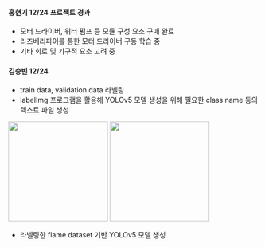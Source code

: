#### 홍현기 12/24 프로젝트 경과
- 모터 드라이버, 워터 펌프 등 모듈 구성 요소 구매 완료
- 라즈베리파이를 통한 모터 드라이버 구동 학습 중
- 기타 회로 및 기구적 요소 고려 중


#### 김승빈 12/24 
- train data, validation data 라벨링 
- labelImg 프로그램을 활용해 YOLOv5 모델 생성을 위해 필요한 class name 등의 텍스트 파일 생성

<img src='https://user-images.githubusercontent.com/90584177/147337496-3e127443-653b-47ed-942d-63ae6702cff1.png' width=200 height=200 />
<img src='https://user-images.githubusercontent.com/90584177/147337519-b520cad1-4c68-4184-b7fd-bdb5607e841a.png' width=200 height=200 />

- 라벨링한 flame dataset 기반 YOLOv5 모델 생성
